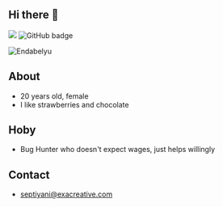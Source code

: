 ## Hi there 👋

![](https://komarev.com/ghpvc/?username=zyyyxptrr&label=zyyyxptrr+profile+visitor&style=for-the-badge)
<img src="https://img.shields.io/github/followers/zyyyxptrr?label=Followers&logo=GitHub&style=for-the-badge" alt="GitHub badge" />

   <img alt="Endabelyu" src="https://readme-typing-svg.herokuapp.com/?lines=zyyyxptrr;Cyber-Security-Researcher&font=Fira%20Code&width=440&height=45&color=68C3D4&vCenter=true&size=21"></a>
   
## About

- 20 years old, female
- I like strawberries and chocolate

## Hoby

- Bug Hunter who doesn't expect wages, just helps willingly
  
## Contact

- septiyani@exacreative.com
